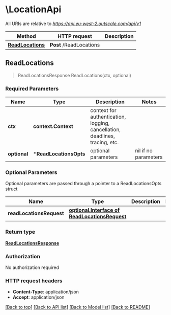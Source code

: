 # \LocationApi

All URIs are relative to *https://api.eu-west-2.outscale.com/api/v1*

Method | HTTP request | Description
------------- | ------------- | -------------
[**ReadLocations**](LocationApi.md#ReadLocations) | **Post** /ReadLocations | 



## ReadLocations

> ReadLocationsResponse ReadLocations(ctx, optional)



### Required Parameters


Name | Type | Description  | Notes
------------- | ------------- | ------------- | -------------
**ctx** | **context.Context** | context for authentication, logging, cancellation, deadlines, tracing, etc.
 **optional** | ***ReadLocationsOpts** | optional parameters | nil if no parameters

### Optional Parameters

Optional parameters are passed through a pointer to a ReadLocationsOpts struct


Name | Type | Description  | Notes
------------- | ------------- | ------------- | -------------
 **readLocationsRequest** | [**optional.Interface of ReadLocationsRequest**](ReadLocationsRequest.md)|  | 

### Return type

[**ReadLocationsResponse**](ReadLocationsResponse.md)

### Authorization

No authorization required

### HTTP request headers

- **Content-Type**: application/json
- **Accept**: application/json

[[Back to top]](#) [[Back to API list]](../README.md#documentation-for-api-endpoints)
[[Back to Model list]](../README.md#documentation-for-models)
[[Back to README]](../README.md)

